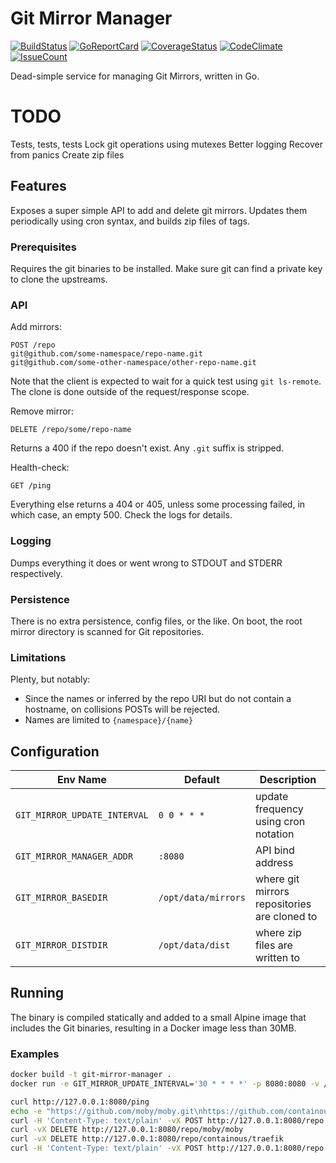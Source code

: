 # Git Mirror Manager

[![BuildStatus](https://travis-ci.org/kleijnweb/git-mirror-manager.svg?branch=master)](https://travis-ci.org/kleijnweb/git-mirror-manager)
[![GoReportCard](https://goreportcard.com/badge/github.com/kleijnweb/git-mirror-manager)](https://goreportcard.com/report/github.com/kleijnweb/git-mirror-manager)
[![CoverageStatus](https://coveralls.io/repos/github/kleijnweb/git-mirror-manager/badge.svg?branch=master)](https://coveralls.io/github/kleijnweb/git-mirror-manager?branch=master)
[![CodeClimate](https://codeclimate.com/github/kleijnweb/git-mirror-manager/badges/gpa.svg)](https://codeclimate.com/github/kleijnweb/git-mirror-manager)
[![IssueCount](https://codeclimate.com/github/kleijnweb/git-mirror-manager/badges/issue_count.svg)](https://codeclimate.com/github/kleijnweb/git-mirror-manager)

Dead-simple service for managing Git Mirrors, written in Go.

# TODO

Tests, tests, tests
Lock git operations using mutexes
Better logging
Recover from panics
Create zip files

## Features

Exposes a super simple API to add and delete git mirrors. Updates them periodically using cron syntax, and builds zip files of tags.

### Prerequisites

Requires the git binaries to be installed. Make sure git can find a private key to clone the upstreams.

### API

Add mirrors:

```
POST /repo
git@github.com/some-namespace/repo-name.git
git@github.com/some-other-namespace/other-repo-name.git
```

Note that the client is expected to wait for a quick test using `git ls-remote`. The clone is done outside of the request/response scope.

Remove mirror:

```
DELETE /repo/some/repo-name
```

Returns a 400 if the repo doesn't exist. Any `.git` suffix is stripped.

Health-check:

```
GET /ping
```

Everything else returns a 404 or 405, unless some processing failed, in which case, an empty 500. Check the logs for details.

### Logging

Dumps everything it does or went wrong to STDOUT and STDERR respectively.

### Persistence

There is no extra persistence, config files, or the like. On boot, the root mirror directory is scanned for Git repositories.

### Limitations

Plenty, but notably:

 - Since the names or inferred by the repo URI but do not contain a hostname, on collisions POSTs will be rejected.
 - Names are limited to `{namespace}/{name}`
 

## Configuration

| Env Name  |  Default |  Description |
|---|---|---|
|  `GIT_MIRROR_UPDATE_INTERVAL` |  `0 0 * * *` |  update frequency using cron notation |
|  `GIT_MIRROR_MANAGER_ADDR` |  `:8080` |  API bind address |
|  `GIT_MIRROR_BASEDIR` |  `/opt/data/mirrors` |  where git mirrors repositories are cloned to |
|  `GIT_MIRROR_DISTDIR` |  `/opt/data/dist` |  where zip files are written to |

## Running

The binary is compiled statically and added to a small Alpine image that includes the Git binaries, resulting in a Docker image less than 30MB. 

### Examples


```bash
docker build -t git-mirror-manager .
docker run -e GIT_MIRROR_UPDATE_INTERVAL='30 * * * *' -p 8080:8080 -v /opt/data/mirrors:/opt/data/mirrors git-mirror-manager
```

```bash
curl http://127.0.0.1:8080/ping
echo -e "https://github.com/moby/moby.git\nhttps://github.com/containous/traefik.git" > repos.txt
curl -H 'Content-Type: text/plain' -vX POST http://127.0.0.1:8080/repo --data-binary @repos.txt
curl -vX DELETE http://127.0.0.1:8080/repo/moby/moby
curl -vX DELETE http://127.0.0.1:8080/repo/containous/traefik
curl -H 'Content-Type: text/plain' -vX POST http://127.0.0.1:8080/repo --data-binary https://github.com/moby/moby.git
```



